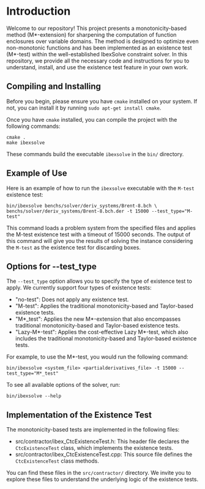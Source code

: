 # Introduction

Welcome to our repository! This project presents a monotonicity-based method (M*-extension) for sharpening the computation of function enclosures over variable domains. The method is designed to optimize even non-monotonic functions and has been implemented as an existence test (M*-test) within the well-established IbexSolve constraint solver. In this repository, we provide all the necessary code and instructions for you to understand, install, and use the existence test feature in your own work.

## Compiling and Installing

Before you begin, please ensure you have `cmake` installed on your system. If not, you can install it by running `sudo apt-get install cmake`.

Once you have `cmake` installed, you can compile the project with the following commands:

```
cmake .
make ibexsolve
```

These commands build the executable `ibexsolve` in the `bin/` directory.

## Example of Use

Here is an example of how to run the `ibexsolve` executable with the `M-test` existence test:

```
bin/ibexsolve benchs/solver/deriv_systems/Brent-8.bch \
benchs/solver/deriv_systems/Brent-8.bch.der -t 15000 --test_type="M-test"
```

This command loads a problem system from the specified files and applies the M-test existence test with a timeout of 15000 seconds. The output of this command will give you the results of solving the instance considering the `M-test` as the existence test for discarding boxes.

## Options for --test_type

The `--test_type` option allows you to specify the type of existence test to apply. We currently support four types of existence tests:

- "no-test": Does not apply any existence test.
- "M-test": Applies the traditional monotonicity-based and Taylor-based existence tests.
- "M*_test": Applies the new M*-extension that also encompasses traditional monotonicity-based and Taylor-based existence tests.
- "Lazy-M*-test": Applies the cost-effective Lazy M*-test, which also includes the traditional monotonicity-based and Taylor-based existence tests.

For example, to use the M*-test, you would run the following command:

```
bin/ibexsolve <system_file> <partialderivatives_file> -t 15000 --test_type="M*_test"

```

To see all available options of the solver, run:

```
bin/ibexsolve --help
```

## Implementation of the Existence Test

The monotonicity-based tests are implemented in the following files:

- src/contractor/ibex_CtcExistenceTest.h: This header file declares the `CtcExistenceTest` class, which implements the existence tests.
- src/contractor/ibex_CtcExistenceTest.cpp: This source file defines the `CtcExistenceTest` class methods.

You can find these files in the `src/contractor/` directory. We invite you to explore these files to understand the underlying logic of the existence tests.

